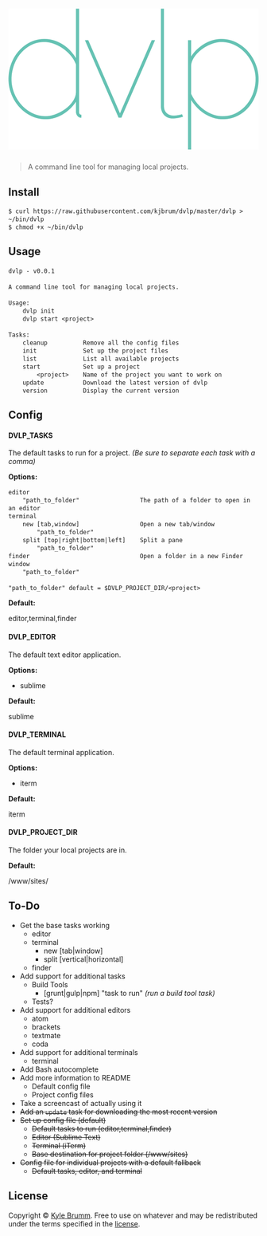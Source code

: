 # ![dvlp](media/logo.png)

> A command line tool for managing local projects.


## Install

```
$ curl https://raw.githubusercontent.com/kjbrum/dvlp/master/dvlp > ~/bin/dvlp
$ chmod +x ~/bin/dvlp
```


## Usage

```
dvlp - v0.0.1

A command line tool for managing local projects.

Usage:
    dvlp init
    dvlp start <project>

Tasks:
    cleanup          Remove all the config files
    init             Set up the project files
    list             List all available projects
    start            Set up a project
        <project>    Name of the project you want to work on
    update           Download the latest version of dvlp
    version          Display the current version
```


## Config

#### DVLP_TASKS

The default tasks to run for a project. _(Be sure to separate each task with a comma)_

__Options:__

```
editor
    "path_to_folder"                 The path of a folder to open in an editor
terminal
    new [tab,window]                 Open a new tab/window
        "path_to_folder"
    split [top|right|bottom|left]    Split a pane
        "path_to_folder"
finder                               Open a folder in a new Finder window
    "path_to_folder"

"path_to_folder" default = $DVLP_PROJECT_DIR/<project>
```

__Default:__

editor,terminal,finder

#### DVLP_EDITOR

The default text editor application.

__Options:__

- sublime

__Default:__

sublime


#### DVLP_TERMINAL

The default terminal application.

__Options:__

- iterm

__Default:__

iterm

#### DVLP_PROJECT_DIR

The folder your local projects are in.

__Default:__

/www/sites/


## To-Do
- Get the base tasks working
    - editor
    - terminal
        - new [tab|window]
        - split [vertical|horizontal]
    - finder
- Add support for additional tasks
    - Build Tools
        - [grunt|gulp|npm] "task to run" _(run a build tool task)_
    - Tests?
- Add support for additional editors
    - atom
    - brackets
    - textmate
    - coda
- Add support for additional terminals
    - terminal
- Add Bash autocomplete
- Add more information to README
    - Default config file
    - Project config files
- Take a screencast of actually using it
- ~~Add an `update` task for downloading the most recent version~~
- ~~Set up config file (default)~~
    - ~~Default tasks to run (editor,terminal,finder)~~
    - ~~Editor (Sublime Text)~~
    - ~~Terminal (iTerm)~~
    - ~~Base destination for project folder (/www/sites)~~
- ~~Config file for individual projects with a default fallback~~
    - ~~Default tasks, editor, and terminal~~


## License

Copyright © [Kyle Brumm](http://kylebrumm.com). Free to use on whatever and may be redistributed under the terms specified in the [license](LICENSE.md).
